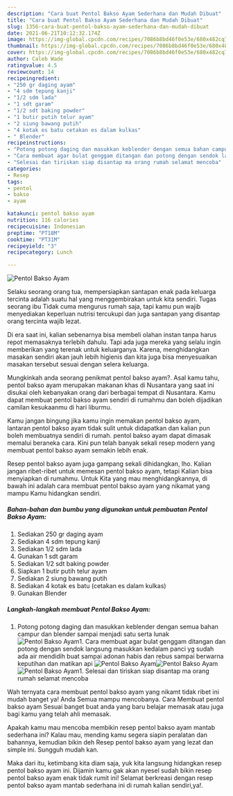 ```yaml
---
description: "Cara buat Pentol Bakso Ayam Sederhana dan Mudah Dibuat"
title: "Cara buat Pentol Bakso Ayam Sederhana dan Mudah Dibuat"
slug: 1356-cara-buat-pentol-bakso-ayam-sederhana-dan-mudah-dibuat
date: 2021-06-21T10:12:32.174Z
image: https://img-global.cpcdn.com/recipes/7086b8bd46f0e53e/680x482cq70/pentol-bakso-ayam-foto-resep-utama.jpg
thumbnail: https://img-global.cpcdn.com/recipes/7086b8bd46f0e53e/680x482cq70/pentol-bakso-ayam-foto-resep-utama.jpg
cover: https://img-global.cpcdn.com/recipes/7086b8bd46f0e53e/680x482cq70/pentol-bakso-ayam-foto-resep-utama.jpg
author: Caleb Wade
ratingvalue: 4.5
reviewcount: 14
recipeingredient:
- "250 gr daging ayam"
- "4 sdm tepung kanji"
- "1/2 sdm lada"
- "1 sdt garam"
- "1/2 sdt baking powder"
- "1 butir putih telur ayam"
- "2 siung bawang putih"
- "4 kotak es batu cetakan es dalam kulkas"
- " Blender"
recipeinstructions:
- "Potong potong daging dan masukkan keblender dengan semua bahan campur dan blender sampai menjadi satu serta lunak"
- "Cara membuat agar bulat genggam ditangan dan potong dengan sendok langsung masukkan kedalam panci yg sudah ada air mendidih buat sampai adonan habis dan rebus sampai berwarna keputihan dan matikan api"
- "Selesai dan tiriskan siap disantap ma orang rumah selamat mencoba"
categories:
- Resep
tags:
- pentol
- bakso
- ayam

katakunci: pentol bakso ayam 
nutrition: 116 calories
recipecuisine: Indonesian
preptime: "PT18M"
cooktime: "PT31M"
recipeyield: "3"
recipecategory: Lunch

---
```



![Pentol Bakso Ayam](https://img-global.cpcdn.com/recipes/7086b8bd46f0e53e/680x482cq70/pentol-bakso-ayam-foto-resep-utama.jpg)

Selaku seorang orang tua, mempersiapkan santapan enak pada keluarga tercinta adalah suatu hal yang menggembirakan untuk kita sendiri. Tugas seorang ibu Tidak cuma mengurus rumah saja, tapi kamu pun wajib menyediakan keperluan nutrisi tercukupi dan juga santapan yang disantap orang tercinta wajib lezat.

Di era  saat ini, kalian sebenarnya bisa membeli olahan instan tanpa harus repot memasaknya terlebih dahulu. Tapi ada juga mereka yang selalu ingin memberikan yang terenak untuk keluarganya. Karena, menghidangkan masakan sendiri akan jauh lebih higienis dan kita juga bisa menyesuaikan masakan tersebut sesuai dengan selera keluarga. 



Mungkinkah anda seorang penikmat pentol bakso ayam?. Asal kamu tahu, pentol bakso ayam merupakan makanan khas di Nusantara yang saat ini disukai oleh kebanyakan orang dari berbagai tempat di Nusantara. Kamu dapat membuat pentol bakso ayam sendiri di rumahmu dan boleh dijadikan camilan kesukaanmu di hari liburmu.

Kamu jangan bingung jika kamu ingin memakan pentol bakso ayam, lantaran pentol bakso ayam tidak sulit untuk didapatkan dan kalian pun boleh membuatnya sendiri di rumah. pentol bakso ayam dapat dimasak memalui beraneka cara. Kini pun telah banyak sekali resep modern yang membuat pentol bakso ayam semakin lebih enak.

Resep pentol bakso ayam juga gampang sekali dihidangkan, lho. Kalian jangan ribet-ribet untuk memesan pentol bakso ayam, tetapi Kalian bisa menyiapkan di rumahmu. Untuk Kita yang mau menghidangkannya, di bawah ini adalah cara membuat pentol bakso ayam yang nikamat yang mampu Kamu hidangkan sendiri.

<!--inarticleads1-->

##### Bahan-bahan dan bumbu yang digunakan untuk pembuatan Pentol Bakso Ayam:

1. Sediakan 250 gr daging ayam
1. Sediakan 4 sdm tepung kanji
1. Sediakan 1/2 sdm lada
1. Gunakan 1 sdt garam
1. Sediakan 1/2 sdt baking powder
1. Siapkan 1 butir putih telur ayam
1. Sediakan 2 siung bawang putih
1. Sediakan 4 kotak es batu (cetakan es dalam kulkas)
1. Gunakan  Blender




<!--inarticleads2-->

##### Langkah-langkah membuat Pentol Bakso Ayam:

1. Potong potong daging dan masukkan keblender dengan semua bahan campur dan blender sampai menjadi satu serta lunak
<img src="https://img-global.cpcdn.com/steps/c8fc3ce0b5ebf53b/160x128cq70/pentol-bakso-ayam-langkah-memasak-1-foto.jpg" alt="Pentol Bakso Ayam">1. Cara membuat agar bulat genggam ditangan dan potong dengan sendok langsung masukkan kedalam panci yg sudah ada air mendidih buat sampai adonan habis dan rebus sampai berwarna keputihan dan matikan api
<img src="https://img-global.cpcdn.com/steps/395dea733e808930/160x128cq70/pentol-bakso-ayam-langkah-memasak-2-foto.jpg" alt="Pentol Bakso Ayam"><img src="https://img-global.cpcdn.com/steps/c95bc2c2eb089e27/160x128cq70/pentol-bakso-ayam-langkah-memasak-2-foto.jpg" alt="Pentol Bakso Ayam"><img src="https://img-global.cpcdn.com/steps/de100a65d5df6a7f/160x128cq70/pentol-bakso-ayam-langkah-memasak-2-foto.jpg" alt="Pentol Bakso Ayam">1. Selesai dan tiriskan siap disantap ma orang rumah selamat mencoba




Wah ternyata cara membuat pentol bakso ayam yang nikamt tidak ribet ini mudah banget ya! Anda Semua mampu mencobanya. Cara Membuat pentol bakso ayam Sesuai banget buat anda yang baru belajar memasak atau juga bagi kamu yang telah ahli memasak.

Apakah kamu mau mencoba membikin resep pentol bakso ayam mantab sederhana ini? Kalau mau, mending kamu segera siapin peralatan dan bahannya, kemudian bikin deh Resep pentol bakso ayam yang lezat dan simple ini. Sungguh mudah kan. 

Maka dari itu, ketimbang kita diam saja, yuk kita langsung hidangkan resep pentol bakso ayam ini. Dijamin kamu gak akan nyesel sudah bikin resep pentol bakso ayam enak tidak rumit ini! Selamat berkreasi dengan resep pentol bakso ayam mantab sederhana ini di rumah kalian sendiri,ya!.


